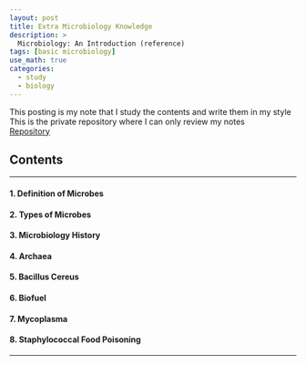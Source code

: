 ```yaml
---
layout: post
title: Extra Microbiology Knowledge
description: >
  Microbiology: An Introduction (reference)
tags: [basic microbiology]
use_math: true
categories:
  - study
  - biology
---
```

This posting is my note that I study the contents and write them in my style <br>
This is the private repository where I can only review my notes<br>
[Repository](https://github.com/hyun-jin891/hidden-post-hyunjin891-github-blog/blob/master/_posts/study/biology/2024-06-28-Extra-Microbiology-Knowledge.md)

## Contents
------
#### 1. Definition of Microbes
#### 2. Types of Microbes
#### 3. Microbiology History
#### 4. Archaea
#### 5. Bacillus Cereus
#### 6. Biofuel
#### 7. Mycoplasma
#### 8. Staphylococcal Food Poisoning
-----
